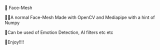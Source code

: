 👺 Face-Mesh

👨‍💻A normal Face-Mesh Made with OpenCV and Mediapipe with a hint of Numpy

🤯Can be used of Emotion Detection, AI filters etc etc

🤪Enjoy!!!!

